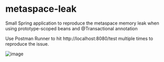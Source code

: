 # metaspace-leak
Small Spring application to reproduce the metaspace memory leak when using prototype-scoped beans and @Transactional annotation

Use Postman Runner to hit http://localhost:8080/test multiple times to reproduce the issue.

![image](https://user-images.githubusercontent.com/92868401/149884824-26988096-35d6-44f8-8040-909cf24ac3fe.png)
